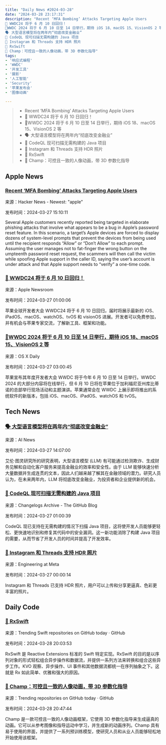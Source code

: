 ```yaml
---
title: "Daily News #2024-03-28"
date: "2024-03-28 23:17:31"
description: "Recent ‘MFA Bombing’ Attacks Targeting Apple Users
🎉 WWDC24 将于 6 月 10 日回归！
🌟WWDC 2024 将于 6 月 10 日至 14 日举行，期待 iOS 18、macOS 15、VisionOS 2 等
🗣️ 大型语言模型将在两年内“彻底改变金融业”
🚀 CodeQL 现可扫描无需构建的 Java 项目
📸 Instagram 和 Threads 支持 HDR 照片
🌟 RxSwift
🎨 Champ：可控且一致的人像动画，带 3D 参数化指导"
tags: 
- '响应式编程'
- 'WWDC'
- '开发工具'
- '摄影'
- '人工智能'
- 'Security'
- '苹果发布会'
- '图像动画'

---
```


> - Recent ‘MFA Bombing’ Attacks Targeting Apple Users
> - 🎉 WWDC24 将于 6 月 10 日回归！
> - 🌟WWDC 2024 将于 6 月 10 日至 14 日举行，期待 iOS 18、macOS 15、VisionOS 2 等
> - 🗣️ 大型语言模型将在两年内“彻底改变金融业”
> - 🚀 CodeQL 现可扫描无需构建的 Java 项目
> - 📸 Instagram 和 Threads 支持 HDR 照片
> - 🌟 RxSwift
> - 🎨 Champ：可控且一致的人像动画，带 3D 参数化指导

## Apple News

### [Recent ‘MFA Bombing’ Attacks Targeting Apple Users](https://krebsonsecurity.com/2024/03/recent-mfa-bombing-attacks-targeting-apple-users/)

来源：Hacker News - Newest: "apple"

发布时间：2024-03-27 15:10:11

Several Apple customers recently reported being targeted in elaborate phishing attacks that involve what appears to be a bug in Apple’s password reset feature. In this scenario, a target’s Apple devices are forced to display dozens of system-level prompts that prevent the devices from being used until the recipient responds “Allow” or “Don’t Allow” to each prompt. Assuming the user manages not to fat-finger the wrong button on the umpteenth password reset request, the scammers will then call the victim while spoofing Apple support in the caller ID, saying the user’s account is under attack and that Apple support needs to “verify” a one-time code.

### [🎉 WWDC24 将于 6 月 10 日回归！](https://www.apple.com/newsroom/2024/03/apples-worldwide-developers-conference-returns-june-10-2024/)

来源：Apple Newsroom

发布时间：2024-03-27 01:00:06

苹果全球开发者大会 WWDC24 将于 6 月 10 日回归，届时将展示最新的 iOS、iPadOS、macOS、watchOS、tvOS 和 visionOS 进展。开发者可以免费参加，并有机会与苹果专家交流，了解新工具、框架和功能。

### [🌟WWDC 2024 将于 6 月 10 日至 14 日举行，期待 iOS 18、macOS 15、VisionOS 2 等](https://osxdaily.com/2024/03/26/wwdc-2024-set-for-june-10-14-expect-ios-18-macos-15-visionos-2-etc/)

来源：OS X Daily

发布时间：2024-03-27 03:00:45

苹果宣布其年度开发者大会 WWDC 将于今年 6 月 10 日至 14 日举行。WWDC 2024 的大部分内容将在线举行，但 6 月 10 日将在苹果位于加利福尼亚州库比蒂诺的总部举行现场活动和主题演讲。苹果通常会在 WWDC 上展示即将推出的系统软件的新版本，包括 iOS、macOS、iPadOS、watchOS 和 tvOS。

## Tech News

### [🗣️ 大型语言模型将在两年内“彻底改变金融业”](https://www.artificialintelligence-news.com/2024/03/27/large-language-models-could-revolutionsise-the-finance-sector-within-two-years/)

来源：AI News

发布时间：2024-03-27 14:07:00

艾伦·图灵研究所的研究表明，大型语言模型 (LLM) 有可能通过检测欺诈、生成财务见解和自动化客户服务来提高金融业的效率和安全性。由于 LLM 能够快速分析大量数据并生成连贯的文本，因此人们越来越了解其在金融领域的潜力。研究人员认为，在未来两年内，LLM 将彻底改变金融业，为投资者和企业提供新的机会。

### [🚀 CodeQL 现可扫描无需构建的 Java 项目](https://github.blog/changelog/2024-03-26-codeql-can-scan-java-projects-without-a-build)

来源：Changelogs Archive - The GitHub Blog

发布时间：2024-03-27 01:00:39

CodeQL 现已支持在无需构建的情况下扫描 Java 项目，这将使开发人员能够更轻松、更快速地识别和修复其代码中的安全漏洞。这一新功能消除了构建 Java 项目的需要，从而节省了开发人员的时间并提高了开发效率。

### [📸 Instagram 和 Threads 支持 HDR 照片](https://engineering.fb.com/2024/03/26/android/instagram-threads-hdr-photos/)

来源：Engineering at Meta

发布时间：2024-03-27 00:00:14

Instagram 和 Threads 已支持 HDR 照片，用户可以上传和分享更逼真、色彩更丰富的照片。

## Daily Code

### [🌟 RxSwift](https://github.com/ReactiveX/RxSwift)

来源：Trending Swift repositories on GitHub today · GitHub

发布时间：2024-03-28 20:03:53

RxSwift 是 Reactive Extensions 标准的 Swift 特定实现。RxSwift 的目的是以序列对象的形式轻松组合异步操作和数据流，并提供一系列方法来转换和组合这些异步工作。KVO 观察、异步操作、UI 事件和其他数据流都统一在序列抽象之下。这就是 Rx 如此简单、优雅和强大的原因。

### [🎨 Champ：可控且一致的人像动画，带 3D 参数化指导](https://github.com/fudan-generative-vision/champ)

来源：Trending repositories on GitHub today · GitHub

发布时间：2024-03-28 20:47:44

Champ 是一款可控且一致的人像动画框架，它使用 3D 参数化指导来生成逼真的动画。它可以从参考图像和指导运动中学习，并生成新的动画序列。Champ 具有易于使用的界面，并提供了一系列预训练模型，使研究人员和从业人员能够轻松地开始使用该框架。
